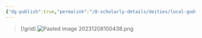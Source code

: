 ```yaml
---
{"dg-publish":true,"permalink":"/8-scholarly-details/deities/local-gods/nisha-ra/","noteIcon":""}
---
```



>[!grid]
>![Pasted image 20231208100438.png](/img/user/x.%20Assets/Attachments/Pasted%20image%2020231208100438.png)